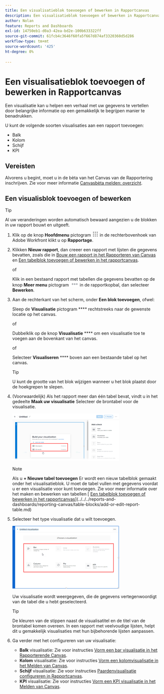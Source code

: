 ```yaml
---
title: Een visualisatieblok toevoegen of bewerken in Rapportcanvas
description: Een visualisatieblok toevoegen of bewerken in Rapportcanvas
author: Nolan
feature: Reports and Dashboards
exl-id: 14750eb1-d0a3-42ea-bd2e-100b633322ff
source-git-commit: 61fcb4c3646f60fa5f667d874af3320360d5d286
workflow-type: tm+mt
source-wordcount: '425'
ht-degree: 0%

---
```



# Een visualisatieblok toevoegen of bewerken in Rapportcanvas

Een visualisatie kan u helpen een verhaal met uw gegevens te vertellen door belangrijke informatie op een gemakkelijk te begrijpen manier te benadrukken.

U kunt de volgende soorten visualisaties aan een rapport toevoegen:

* Balk
* Kolom
* Schijf
* KPI

## Vereisten

Alvorens u begint, moet u in de bèta van het Canvas van de Rapportering inschrijven. Zie voor meer informatie [Canvasbèta melden: overzicht](/help/quicksilver/product-announcements/betas/reporting-canvas-beta/reporting-canvas-beta-overview.md).

## Een visualisblok toevoegen of bewerken

>[!TIP]
>
>Al uw veranderingen worden automatisch bewaard aangezien u de blokken in uw rapport bouwt en uitgeeft.

1. Klik op de knop **Hoofdmenu** pictogram ![](assets/main-menu-icon.png) in de rechterbovenhoek van Adobe Workfront klikt u op **Rapportage**.
1. Klikken **Nieuw rapport**, dan creeer een rapport met lijsten die gegevens bevatten, zoals die in [Bouw een rapport in het Rapporteren van Canvas](../../../reports-and-dashboards/reporting-canvas/manage-reports/build-report.md) en [Een tabelblok toevoegen of bewerken in het rapportcanvas](../../../reports-and-dashboards/reporting-canvas/table-blocks/add-or-edit-report-table.md).

   of

   Klik in een bestaand rapport met tabellen die gegevens bevatten op de knop **Meer menu** pictogram ![](assets/more-icon.png) in de rapportkopbal, dan selecteer **Bewerken**.

1. Aan de rechterkant van het scherm, onder **Een blok toevoegen**, ofwel:

   Sleep de **Visualisatie** pictogram **** rechtstreeks naar de gewenste locatie op het canvas.

   of

   Dubbelklik op de knop **Visualisatie** **** om een visualisatie toe te voegen aan de bovenkant van het canvas.

   of

   Selecteer **Visualiseren** **** boven aan een bestaande tabel op het canvas.

   >[!TIP]
   >
   >U kunt de grootte van het blok wijzigen wanneer u het blok plaatst door de hoekgrepen te slepen.

1. (Voorwaardelijk) Als het rapport meer dan één tabel bevat, vindt u in het gedeelte **Maak uw visualisatie** Selecteer de brontabel voor de visualisatie.

   ![](assets/select-table-on-vis-350x155.png)

   >[!NOTE]
   >
   >Als u **+ Nieuwe tabel toevoegen** Er wordt een nieuw tabelblok gemaakt onder het visualisatieblok. U moet de tabel vullen met gegevens voordat u er een visualisatie voor kunt toevoegen. Zie voor meer informatie over het maken en bewerken van tabellen [ [Een tabelblok toevoegen of bewerken in het rapportcanvas](../../../reports-and-dashboards/reporting-canvas/table-blocks/add-or-edit-report-table.md)](../../../reports-and-dashboards/reporting-canvas/table-blocks/add-or-edit-report-table.md)

1. Selecteer het type visualisatie dat u wilt toevoegen.

   ![](assets/select-vis-type-350x205.png)

   Uw visualisatie wordt weergegeven, die de gegevens vertegenwoordigt van de tabel die u hebt geselecteerd.

   >[!TIP]
   >
   >De kleuren van de stippen naast de visualisatitel en de titel van de brontabel komen overeen. In een rapport met veelvoudige lijsten, helpt dit u gemakkelijk visualisaties met hun bijbehorende lijsten aanpassen.

1. Ga verder met het configureren van uw visualisatie:

   * **Balk** visualisatie: Zie voor instructies [Vorm een bar visualisatie in het Rapporterende Canvas](../../../reports-and-dashboards/reporting-canvas/visualization-blocks/configure-bar-visualization.md#bar).
   * **Kolom** visualisatie: Zie voor instructies [Vorm een kolomvisualisatie in het Melden van Canvas](../../../reports-and-dashboards/reporting-canvas/visualization-blocks/configure-column-visualization.md).
   * **Schijf** visualisatie: Zie voor instructies [Paardenvisualisatie configureren in Rapportcanvas](../../../reports-and-dashboards/reporting-canvas/visualization-blocks/configure-pie-visualization.md).
   * **KPI** visualisatie: Zie voor instructies [Vorm een KPI visualisatie in het Melden van Canvas](../../../reports-and-dashboards/reporting-canvas/visualization-blocks/configure-kpi-visualization.md).
